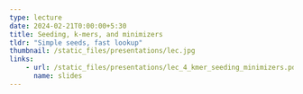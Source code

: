 ```yaml
---
type: lecture
date: 2024-02-21T0:00:00+5:30
title: Seeding, k-mers, and minimizers
tldr: "Simple seeds, fast lookup"
thumbnail: /static_files/presentations/lec.jpg
links: 
    - url: /static_files/presentations/lec_4_kmer_seeding_minimizers.pdf
      name: slides
---
```

